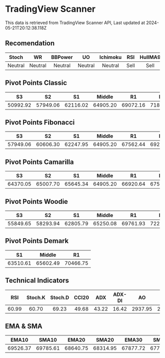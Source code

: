 # TradingView Scanner
This data is retrieved from TradingView Scanner API, Last updated at 2024-05-21T20:12:38.118Z

## Recomendation
| Stoch | WR | BBPower | UO | Ichimoku | RSI | HullMA9 |
| :---: | :---: | :---: | :---: | :---: | :---: | :---: |
| Neutral | Neutral | Neutral | Neutral | Neutral | Sell | Sell |

## Pivot Points Classic
| S3 | S2 | S1 | Middle | R1 | R2 | R3 |
| :---: | :---: | :---: | :---: | :---: | :---: | :---: |
| 50992.92 | 57949.06 | 62116.02 | 64905.20 | 69072.16 | 71861.34 | 78817.48 |

## Pivot Points Fibonacci
| S3 | S2 | S1 | Middle | R1 | R2 | R3 |
| :---: | :---: | :---: | :---: | :---: | :---: | :---: |
| 57949.06 | 60606.30 | 62247.95 | 64905.20 | 67562.44 | 69204.09 | 71861.34 |

## Pivot Points Camarilla
| S3 | S2 | S1 | Middle | R1 | R2 | R3 |
| :---: | :---: | :---: | :---: | :---: | :---: | :---: |
| 64370.05 | 65007.70 | 65645.34 | 64905.20 | 66920.64 | 67558.28 | 68195.93 |

## Pivot Points Woodie
| S3 | S2 | S1 | Middle | R1 | R2 | R3 |
| :---: | :---: | :---: | :---: | :---: | :---: | :---: |
| 55849.65 | 58293.94 | 62805.79 | 65250.08 | 69761.93 | 72206.22 | 76718.07 |

## Pivot Points Demark
| S1 | Middle | R1 |
| :---: | :---: | :---: |
| 63510.61 | 65602.49 | 70466.75 |

## Technical Indicators
| RSI | Stoch.K | Stoch.D | CCI20 | ADX | ADX-DI | AO | Mom | MACD | MACD | W.R | HullMA9 |
| :---: | :---: | :---: | :---: | :---: | :---: | :---: | :---: | :---: | :---: | :---: | :---: |
| 60.99 | 60.70 | 69.23 | 49.68 | 43.22 | 16.42 | 2937.95 | 2791.13 | 1174.52 | 1129.71 | -38.71 | 69691.52 |

## EMA & SMA
| EMA10 | SMA10 | EMA20 | SMA20 | EMA30 | SMA30 | EMA50 | SMA50 | EMA100 | SMA100 | EMA200 | SMA200 |
| :---: | :---: | :---: | :---: | :---: | :---: | :---: | :---: | :---: | :---: | :---: | :---: |
| 69526.37 | 69785.61 | 68640.75 | 68314.95 | 67877.72 | 67790.14 | 66701.76 | 66186.49 | 65209.50 | 64255.94 | 64542.47 | 63733.85 |